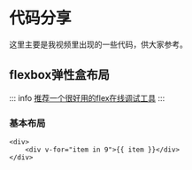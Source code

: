 # 代码分享
这里主要是我视频里出现的一些代码，供大家参考。

## flexbox弹性盒布局
::: info
[推荐一个很好用的flex在线调试工具](https://kexiaolong.gitee.io/flexible-box-display/)
:::
### 基本布局
    <div>
        <div v-for="item in 9">{{ item }}</div>
    </div>
